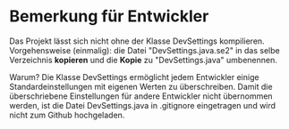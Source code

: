 # Bemerkung für Entwickler
Das Projekt lässt sich nicht ohne der Klasse DevSettings kompilieren.
Vorgehensweise (einmalig): die Datei "DevSettings.java.se2" in das selbe Verzeichnis __kopieren__ und die __Kopie__ zu "DevSettings.java" umbenennen.

Warum?
Die Klasse DevSettings ermöglicht jedem Entwickler einige Standardeinstellungen 
mit eigenen Werten zu überschreiben. Damit die überschriebene Einstellungen für
andere Entwickler nicht übernommen werden, ist die Datei 
DevSettings.java in .gitignore eingetragen und wird nicht zum Github hochgeladen. 

